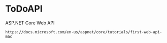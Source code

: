 # ToDoAPI
ASP.NET Core Web API

```https://docs.microsoft.com/en-us/aspnet/core/tutorials/first-web-api-mac```
